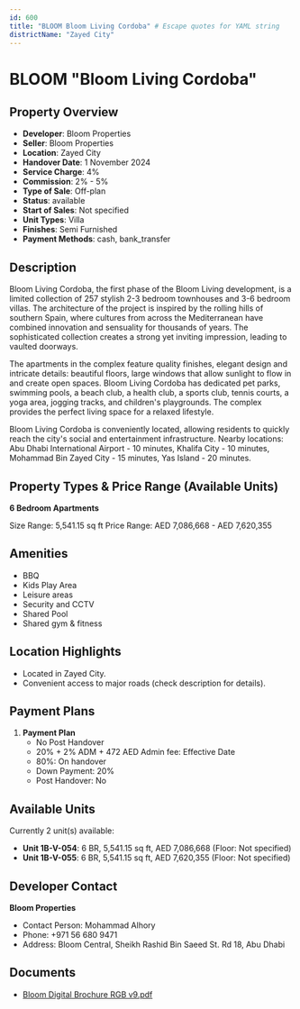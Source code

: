 ```yaml
---
id: 600
title: "BLOOM Bloom Living Cordoba" # Escape quotes for YAML string
districtName: "Zayed City"
---
```


# BLOOM "Bloom Living Cordoba"

## Property Overview
- **Developer**: Bloom Properties
- **Seller**: Bloom Properties
- **Location**: Zayed City
- **Handover Date**: 1 November 2024
- **Service Charge**: 4%
- **Commission**: 2% - 5%
- **Type of Sale**: Off-plan
- **Status**: available
- **Start of Sales**: Not specified
- **Unit Types**: Villa
- **Finishes**: Semi Furnished
- **Payment Methods**: cash, bank_transfer

## Description
Bloom Living Cordoba, the first phase of the Bloom Living development, is a limited collection of 257 stylish 2-3 bedroom townhouses and 3-6 bedroom villas. The architecture of the project is inspired by the rolling hills of southern Spain, where cultures from across the Mediterranean have combined innovation and sensuality for thousands of years. The sophisticated collection creates a strong yet inviting impression, leading to vaulted doorways. 

The apartments in the complex feature quality finishes, elegant design and intricate details: beautiful floors, large windows that allow sunlight to flow in and create open spaces. Bloom Living Cordoba has dedicated pet parks, swimming pools, a beach club, a health club, a sports club, tennis courts, a yoga area, jogging tracks, and children's playgrounds. The complex provides the perfect living space for a relaxed lifestyle. 

Bloom Living Cordoba is conveniently located, allowing residents to quickly reach the city's social and entertainment infrastructure. Nearby locations: Abu Dhabi International Airport - 10 minutes, Khalifa City - 10 minutes, Mohammad Bin Zayed City - 15 minutes, Yas Island - 20 minutes.

## Property Types & Price Range (Available Units)
**6 Bedroom Apartments**

Size Range: 5,541.15 sq ft
Price Range: AED 7,086,668 - AED 7,620,355

## Amenities
- BBQ
- Kids Play Area
- Leisure areas
- Security and CCTV
- Shared Pool
- Shared gym & fitness

## Location Highlights
- Located in Zayed City.
- Convenient access to major roads (check description for details).

## Payment Plans
1. **Payment Plan**
   - No Post Handover
   - 20% + 2% ADM + 472 AED Admin fee: Effective Date
   - 80%: On handover
   - Down Payment: 20%
   - Post Handover: No

## Available Units
Currently 2 unit(s) available:
- **Unit 1B-V-054**: 6 BR, 5,541.15 sq ft, AED 7,086,668 (Floor: Not specified)
- **Unit 1B-V-055**: 6 BR, 5,541.15 sq ft, AED 7,620,355 (Floor: Not specified)

## Developer Contact
**Bloom Properties**
- Contact Person: Mohammad Alhory
- Phone: +971 56 680 9471
- Address: Bloom Central, Sheikh Rashid Bin Saeed St. Rd 18, Abu Dhabi

## Documents
- [Bloom Digital Brochure RGB v9.pdf](https://cdn.geniemap.net/2023/12/10/3QDaP5lA0u04uMLFfYxs8Szm0TDYS1bGYEU3SclC.pdf)

